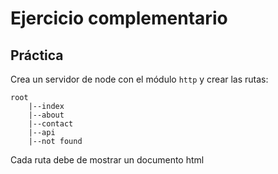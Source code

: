 # Ejercicio complementario

## Práctica

Crea un servidor de node con el módulo `http` y crear las rutas:

```
root
    |--index
    |--about
    |--contact
    |--api
    |--not found
```

Cada ruta debe de mostrar un documento html